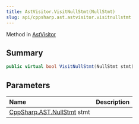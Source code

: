 ```yaml
---
title: AstVisitor.VisitNullStmt(NullStmt)
slug: api/cppsharp.ast.astvisitor.visitnullstmt
---
```

Method in [AstVisitor](/api/cppsharp/ast/astvisitor)

## Summary



```csharp
public virtual bool VisitNullStmt(NullStmt stmt)
```

## Parameters

|Name|Description|
|:---|:---|
|[CppSharp.AST.NullStmt](/api/cppsharp/ast/nullstmt) stmt||

